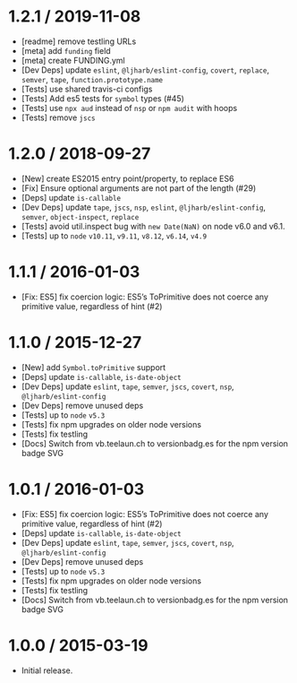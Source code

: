 # 1.2.1 / 2019-11-08

- [readme] remove testling URLs
- [meta] add `funding` field
- [meta] create FUNDING.yml
- [Dev Deps] update `eslint`, `@ljharb/eslint-config`, `covert`, `replace`, `semver`, `tape`, `function.prototype.name`
- [Tests] use shared travis-ci configs
- [Tests] Add es5 tests for `symbol` types (#45)
- [Tests] use `npx aud` instead of `nsp` or `npm audit` with hoops
- [Tests] remove `jscs`

# 1.2.0 / 2018-09-27

- [New] create ES2015 entry point/property, to replace ES6
- [Fix] Ensure optional arguments are not part of the length (#29)
- [Deps] update `is-callable`
- [Dev Deps] update `tape`, `jscs`, `nsp`, `eslint`, `@ljharb/eslint-config`, `semver`, `object-inspect`, `replace`
- [Tests] avoid util.inspect bug with `new Date(NaN)` on node v6.0 and v6.1.
- [Tests] up to `node` `v10.11`, `v9.11`, `v8.12`, `v6.14`, `v4.9`

# 1.1.1 / 2016-01-03

- [Fix: ES5] fix coercion logic: ES5’s ToPrimitive does not coerce any primitive value, regardless of hint (#2)

# 1.1.0 / 2015-12-27

- [New] add `Symbol.toPrimitive` support
- [Deps] update `is-callable`, `is-date-object`
- [Dev Deps] update `eslint`, `tape`, `semver`, `jscs`, `covert`, `nsp`, `@ljharb/eslint-config`
- [Dev Deps] remove unused deps
- [Tests] up to `node` `v5.3`
- [Tests] fix npm upgrades on older node versions
- [Tests] fix testling
- [Docs] Switch from vb.teelaun.ch to versionbadg.es for the npm version badge SVG

# 1.0.1 / 2016-01-03

- [Fix: ES5] fix coercion logic: ES5’s ToPrimitive does not coerce any primitive value, regardless of hint (#2)
- [Deps] update `is-callable`, `is-date-object`
- [Dev Deps] update `eslint`, `tape`, `semver`, `jscs`, `covert`, `nsp`, `@ljharb/eslint-config`
- [Dev Deps] remove unused deps
- [Tests] up to `node` `v5.3`
- [Tests] fix npm upgrades on older node versions
- [Tests] fix testling
- [Docs] Switch from vb.teelaun.ch to versionbadg.es for the npm version badge SVG

# 1.0.0 / 2015-03-19

- Initial release.
